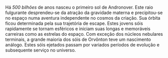 ﻿Há *500 bilhões* de anos nasceu o primeiro sol de Andronover. Este raio fulgurante desprendeu-se da atração da gravidade materna e precipitou-se no espaço numa aventura independente no cosmos da criação. Sua órbita ficou determinada pela sua trajetória de escape. Estes jovens sóis rapidamente se tornam esféricos e iniciam suas longas e memoráveis carreiras como as estrelas do espaço. Com exceção dos núcleos nebulares terminais, a grande maioria dos sóis de Orvônton teve um nascimento análogo. Estes sóis ejetados passam por variados períodos de evolução e subsequente serviço no universo.